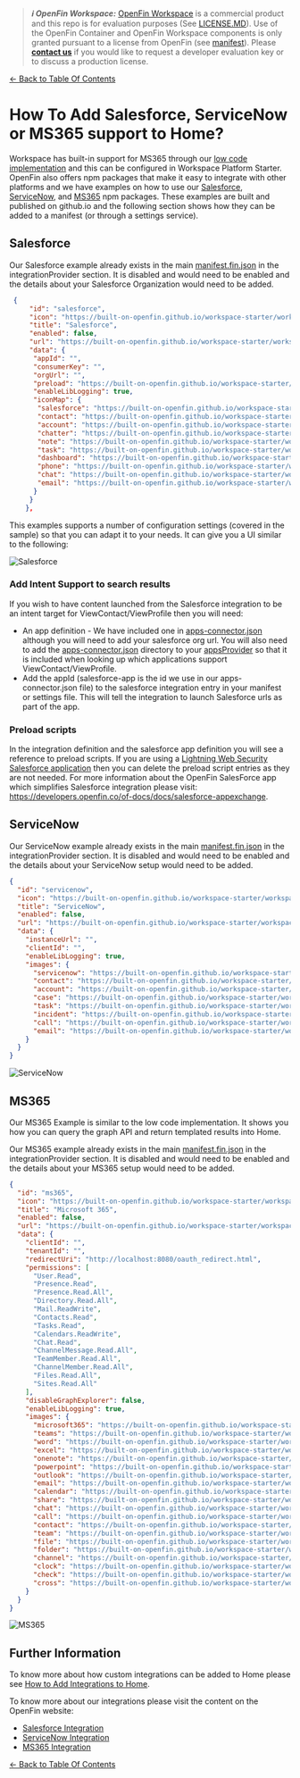 > **_:information_source: OpenFin Workspace:_** [OpenFin Workspace](https://www.openfin.co/workspace/) is a commercial product and this repo is for evaluation purposes (See [LICENSE.MD](../LICENSE.MD)). Use of the OpenFin Container and OpenFin Workspace components is only granted pursuant to a license from OpenFin (see [manifest](../public/manifest.fin.json)). Please [**contact us**](https://www.openfin.co/workspace/poc/) if you would like to request a developer evaluation key or to discuss a production license.

[<- Back to Table Of Contents](../README.md)

# How To Add Salesforce, ServiceNow or MS365 support to Home?

Workspace has built-in support for MS365 through our [low code implementation](./how-to-setup-low-code-integrations.md) and this can be configured in Workspace Platform Starter. OpenFin also offers npm packages that make it easy to integrate with other platforms and we have examples on how to use our [Salesforce](../../integrate-with-salesforce/README.md), [ServiceNow](../../integrate-with-servicenow/README.md), and [MS365](../../integrate-with-ms365/README.md) npm packages. These examples are built and published on github.io and the following section shows how they can be added to a manifest (or through a settings service).

## Salesforce

Our Salesforce example already exists in the main [manifest.fin.json](../public/manifest.fin.json) in the integrationProvider section. It is disabled and would need to be enabled and the details about your Salesforce Organization would need to be added.

```json
 {
     "id": "salesforce",
     "icon": "https://built-on-openfin.github.io/workspace-starter/workspace/v22.0.0/integrate-with-salesforce/favicon.ico",
     "title": "Salesforce",
     "enabled": false,
     "url": "https://built-on-openfin.github.io/workspace-starter/workspace/v22.0.0/integrate-with-salesforce/js/modules/integrations/salesforce.bundle.js",
     "data": {
      "appId": "",
      "consumerKey": "",
      "orgUrl": "",
      "preload": "https://built-on-openfin.github.io/workspace-starter/workspace/v22.0.0/integrate-with-salesforce/js/preload.js",
      "enableLibLogging": true,
      "iconMap": {
       "salesforce": "https://built-on-openfin.github.io/workspace-starter/workspace/v22.0.0/integrate-with-salesforce/images/salesforce.svg",
       "contact": "https://built-on-openfin.github.io/workspace-starter/workspace/v22.0.0/integrate-with-salesforce/images/contact.svg",
       "account": "https://built-on-openfin.github.io/workspace-starter/workspace/v22.0.0/integrate-with-salesforce/images/account.svg",
       "chatter": "https://built-on-openfin.github.io/workspace-starter/workspace/v22.0.0/integrate-with-salesforce/images/chatter.svg",
       "note": "https://built-on-openfin.github.io/workspace-starter/workspace/v22.0.0/integrate-with-salesforce/images/note.svg",
       "task": "https://built-on-openfin.github.io/workspace-starter/workspace/v22.0.0/integrate-with-salesforce/images/task.svg",
       "dashboard": "https://built-on-openfin.github.io/workspace-starter/workspace/v22.0.0/integrate-with-salesforce/images/dashboard.svg",
       "phone": "https://built-on-openfin.github.io/workspace-starter/workspace/v22.0.0/integrate-with-salesforce/images/phone.svg",
       "chat": "https://built-on-openfin.github.io/workspace-starter/workspace/v22.0.0/integrate-with-salesforce/images/chat.svg",
       "email": "https://built-on-openfin.github.io/workspace-starter/workspace/v22.0.0/integrate-with-salesforce/images/email.svg"
      }
     }
    },
```

This examples supports a number of configuration settings (covered in the sample) so that you can adapt it to your needs. It can give you a UI similar to the following:

![Salesforce](./assets/home-salesforce.png)

### Add Intent Support to search results

If you wish to have content launched from the Salesforce integration to be an intent target for ViewContact/ViewProfile then you will need:

- An app definition - We have included one in [apps-connector.json](../public/common/apps-connector.json) although you will need to add your salesforce org url. You will also need to add the [apps-connector.json](../public/common/apps-connector.json) directory to your [appsProvider](./what-is-an-apps-provider.md) so that it is included when looking up which applications support ViewContact/ViewProfile.
- Add the appId (salesforce-app is the id we use in our apps-connector.json file) to the salesforce integration entry in your manifest or settings file. This will tell the integration to launch Salesforce urls as part of the app.

### Preload scripts

In the integration definition and the salesforce app definition you will see a reference to preload scripts. If you are using a [Lightning Web Security Salesforce application](https://developer.salesforce.com/docs/platform/lwc/guide/security-lwsec-intro.html) then you can delete the preload script entries as they are not needed. For more information about the OpenFin SalesForce app which simplifies Salesforce integration please visit: <https://developers.openfin.co/of-docs/docs/salesforce-appexchange>.

## ServiceNow

Our ServiceNow example already exists in the main [manifest.fin.json](../public/manifest.fin.json) in the integrationProvider section. It is disabled and would need to be enabled and the details about your ServiceNow setup would need to be added.

```json
{
  "id": "servicenow",
  "icon": "https://built-on-openfin.github.io/workspace-starter/workspace/v22.0.0/integrate-with-servicenow/favicon.ico",
  "title": "ServiceNow",
  "enabled": false,
  "url": "https://built-on-openfin.github.io/workspace-starter/workspace/v22.0.0/integrate-with-servicenow/js/integrations/servicenow.bundle.js",
  "data": {
    "instanceUrl": "",
    "clientId": "",
    "enableLibLogging": true,
    "images": {
      "servicenow": "https://built-on-openfin.github.io/workspace-starter/workspace/v22.0.0/integrate-with-servicenow/images/apps/servicenow.svg",
      "contact": "https://built-on-openfin.github.io/workspace-starter/workspace/v22.0.0/integrate-with-servicenow/images/types/contact.svg",
      "account": "https://built-on-openfin.github.io/workspace-starter/workspace/v22.0.0/integrate-with-servicenow/images/types/account.svg",
      "case": "https://built-on-openfin.github.io/workspace-starter/workspace/v22.0.0/integrate-with-servicenow/images/types/case.svg",
      "task": "https://built-on-openfin.github.io/workspace-starter/workspace/v22.0.0/integrate-with-servicenow/images/types/task.svg",
      "incident": "https://built-on-openfin.github.io/workspace-starter/workspace/v22.0.0/integrate-with-servicenow/images/types/incident.svg",
      "call": "https://built-on-openfin.github.io/workspace-starter/workspace/v22.0.0/integrate-with-servicenow/images/icons/call.svg",
      "email": "https://built-on-openfin.github.io/workspace-starter/workspace/v22.0.0/integrate-with-servicenow/images/icons/email.svg"
    }
  }
}
```

![ServiceNow](./assets/home-servicenow.png)

## MS365

Our MS365 Example is similar to the low code implementation. It shows you how you can query the graph API and return templated results into Home.

Our MS365 example already exists in the main [manifest.fin.json](../public/manifest.fin.json) in the integrationProvider section. It is disabled and would need to be enabled and the details about your MS365 setup would need to be added.

```json
{
  "id": "ms365",
  "icon": "https://built-on-openfin.github.io/workspace-starter/workspace/v22.0.0/integrate-with-ms365/favicon.ico",
  "title": "Microsoft 365",
  "enabled": false,
  "url": "https://built-on-openfin.github.io/workspace-starter/workspace/v22.0.0/integrate-with-ms365/js/integrations/ms365.bundle.js",
  "data": {
    "clientId": "",
    "tenantId": "",
    "redirectUri": "http://localhost:8080/oauth_redirect.html",
    "permissions": [
      "User.Read",
      "Presence.Read",
      "Presence.Read.All",
      "Directory.Read.All",
      "Mail.ReadWrite",
      "Contacts.Read",
      "Tasks.Read",
      "Calendars.ReadWrite",
      "Chat.Read",
      "ChannelMessage.Read.All",
      "TeamMember.Read.All",
      "ChannelMember.Read.All",
      "Files.Read.All",
      "Sites.Read.All"
    ],
    "disableGraphExplorer": false,
    "enableLibLogging": true,
    "images": {
      "microsoft365": "https://built-on-openfin.github.io/workspace-starter/workspace/v22.0.0/integrate-with-ms365/images/apps/microsoft365.svg",
      "teams": "https://built-on-openfin.github.io/workspace-starter/workspace/v22.0.0/integrate-with-ms365/images/apps/teams.svg",
      "word": "https://built-on-openfin.github.io/workspace-starter/workspace/v22.0.0/integrate-with-ms365/images/apps/word.svg",
      "excel": "https://built-on-openfin.github.io/workspace-starter/workspace/v22.0.0/integrate-with-ms365/images/apps/excel.svg",
      "onenote": "https://built-on-openfin.github.io/workspace-starter/workspace/v22.0.0/integrate-with-ms365/images/apps/onenote.svg",
      "powerpoint": "https://built-on-openfin.github.io/workspace-starter/workspace/v22.0.0/integrate-with-ms365/images/apps/powerpoint.svg",
      "outlook": "https://built-on-openfin.github.io/workspace-starter/workspace/v22.0.0/integrate-with-ms365/images/apps/outlook-mail.svg",
      "email": "https://built-on-openfin.github.io/workspace-starter/workspace/v22.0.0/integrate-with-ms365/images/icons/email.svg",
      "calendar": "https://built-on-openfin.github.io/workspace-starter/workspace/v22.0.0/integrate-with-ms365/images/icons/calendar.svg",
      "share": "https://built-on-openfin.github.io/workspace-starter/workspace/v22.0.0/integrate-with-ms365/images/icons/share.svg",
      "chat": "https://built-on-openfin.github.io/workspace-starter/workspace/v22.0.0/integrate-with-ms365/images/icons/chat.svg",
      "call": "https://built-on-openfin.github.io/workspace-starter/workspace/v22.0.0/integrate-with-ms365/images/icons/call.svg",
      "contact": "https://built-on-openfin.github.io/workspace-starter/workspace/v22.0.0/integrate-with-ms365/images/icons/contact.svg",
      "team": "https://built-on-openfin.github.io/workspace-starter/workspace/v22.0.0/integrate-with-ms365/images/icons/team.svg",
      "file": "https://built-on-openfin.github.io/workspace-starter/workspace/v22.0.0/integrate-with-ms365/images/icons/file.svg",
      "folder": "https://built-on-openfin.github.io/workspace-starter/workspace/v22.0.0/integrate-with-ms365/images/icons/folder.svg",
      "channel": "https://built-on-openfin.github.io/workspace-starter/workspace/v22.0.0/integrate-with-ms365/images/icons/channel.svg",
      "clock": "https://built-on-openfin.github.io/workspace-starter/workspace/v22.0.0/integrate-with-ms365/images/icons/clock.svg",
      "check": "https://built-on-openfin.github.io/workspace-starter/workspace/v22.0.0/integrate-with-ms365/images/icons/check.svg",
      "cross": "https://built-on-openfin.github.io/workspace-starter/workspace/v22.0.0/integrate-with-ms365/images/icons/cross.svg"
    }
  }
}
```

![MS365](./assets/home-ms365.png)

## Further Information

To know more about how custom integrations can be added to Home please see [How to Add Integrations to Home](./how-to-add-integrations-to-home.md).

To know more about our integrations please visit the content on the OpenFin website:

- [Salesforce Integration](https://developers.openfin.co/of-docs/docs/salesforce-integration)
- [ServiceNow Integration](https://developers.openfin.co/of-docs/docs/servicenow-integration)
- [MS365 Integration](https://developers.openfin.co/of-docs/docs/ms365-integration)

[<- Back to Table Of Contents](../README.md)
